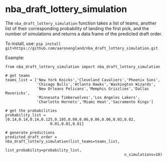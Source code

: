 # nba_draft_lottery_simulation

The `nba_draft_lottery_simulation` function takes a list of teams, another list of their corresponding probability of landing the first pick, and the number of simulations and returns a data frame of the predicted draft order.

To install, use: `pip install git+https://github.com/aaronengland/nba_draft_lottery_simulation.git`

Example:

```
from nba_draft_lottery_simulation import nba_draft_lottery_simulation

# get teams
teams_list = ['New York Knicks','Cleveland Cavaliers','Phoenix Suns',
              'Chicago Bulls','Atlanta Hawks','Washington Wizards',
              'New Orleans Pelicans','Memphis Grizzlies','Dallas Mavericks',
              'Minnesota Timberwolves','Los Angeles Lakers',
              'Charlotte Hornets','Miami Heat','Sacramento Kings']

# get the probabilities
probability_list = [0.14,0.14,0.14,0.125,0.105,0.09,0.06,0.06,0.06,0.03,0.02,
                    0.01,0.01,0.01]

# generate predictions
predicted_draft_order = nba_draft_lottery_simulation(list_teams=teams_list, 
                                                     list_probability=probability_list,
                                                     n_simulations=10)
```
